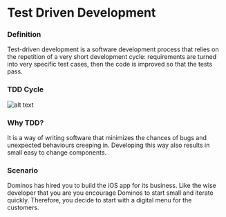 #  Test Driven Development

### Definition 

Test-driven development is a software development process that relies on the repetition of a very short development cycle: requirements are turned into very specific test cases, then the code is improved so that the tests pass.

### TDD Cycle

![alt text](https://koenig-media.raywenderlich.com/uploads/2018/02/tdd_red_green_refactor_cycle.png)

### Why TDD?

It is a way of writing software that minimizes the chances of bugs and unexpected behaviours creeping in. Developing this way also results in small easy to change components.

### Scenario

Dominos has hired you to build the iOS app for its business. Like the wise developer that you are you encourage Dominos to start small and iterate quickly. Therefore, you decide to start with a digital menu for the customers.




